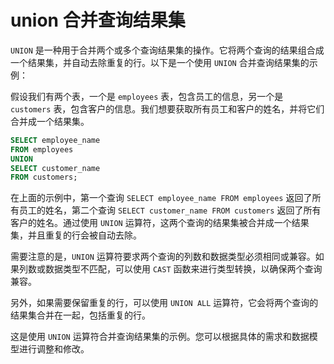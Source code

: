 # union 合并查询结果集

`UNION` 是一种用于合并两个或多个查询结果集的操作。它将两个查询的结果组合成一个结果集，并自动去除重复的行。以下是一个使用 `UNION` 合并查询结果集的示例：

假设我们有两个表，一个是 `employees` 表，包含员工的信息，另一个是 `customers` 表，包含客户的信息。我们想要获取所有员工和客户的姓名，并将它们合并成一个结果集。

```sql
SELECT employee_name
FROM employees
UNION
SELECT customer_name
FROM customers;
```

在上面的示例中，第一个查询 `SELECT employee_name FROM employees` 返回了所有员工的姓名，第二个查询 `SELECT customer_name FROM customers` 返回了所有客户的姓名。通过使用 `UNION` 运算符，这两个查询的结果集被合并成一个结果集，并且重复的行会被自动去除。

需要注意的是，`UNION` 运算符要求两个查询的列数和数据类型必须相同或兼容。如果列数或数据类型不匹配，可以使用 `CAST` 函数来进行类型转换，以确保两个查询兼容。

另外，如果需要保留重复的行，可以使用 `UNION ALL` 运算符，它会将两个查询的结果集合并在一起，包括重复的行。

这是使用 `UNION` 运算符合并查询结果集的示例。您可以根据具体的需求和数据模型进行调整和修改。
